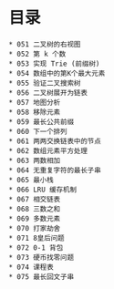 # 目录
    * 051 二叉树的右视图
    * 052 第 k 个数
    * 053 实现 Trie (前缀树)
    * 054 数组中的第K个最大元素
    * 055 验证二叉搜索树
    * 056 二叉树展开为链表
    * 057 地图分析
    * 058 移除元素
    * 059 最长公共前缀
    * 060 下一个排列
    * 061 两两交换链表中的节点
    * 062 数组元素平方处理
    * 063 两数相加
    * 064 无重复字符的最长子串
    * 065 最小栈
    * 066 LRU 缓存机制
    * 067 相交链表
    * 068 三数之和
    * 069 多数元素
    * 070 打家劫舍
    * 071 8皇后问题
    * 072 0-1 背包
    * 073 硬币找零问题
    * 074 课程表
    * 075 最长回文子串